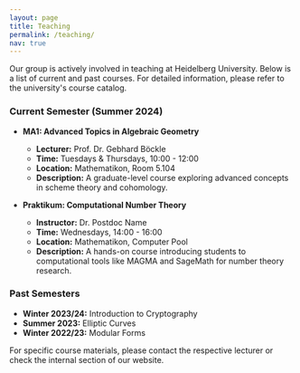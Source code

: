 ```yaml
---
layout: page
title: Teaching
permalink: /teaching/
nav: true
---
```


Our group is actively involved in teaching at Heidelberg University. Below is a list of current and past courses. For detailed information, please refer to the university's course catalog.

### Current Semester (Summer 2024)

- **MA1: Advanced Topics in Algebraic Geometry**
  - **Lecturer:** Prof. Dr. Gebhard Böckle
  - **Time:** Tuesdays & Thursdays, 10:00 - 12:00
  - **Location:** Mathematikon, Room 5.104
  - **Description:** A graduate-level course exploring advanced concepts in scheme theory and cohomology.

- **Praktikum: Computational Number Theory**
  - **Instructor:** Dr. Postdoc Name
  - **Time:** Wednesdays, 14:00 - 16:00
  - **Location:** Mathematikon, Computer Pool
  - **Description:** A hands-on course introducing students to computational tools like MAGMA and SageMath for number theory research.

### Past Semesters

- **Winter 2023/24:** Introduction to Cryptography
- **Summer 2023:** Elliptic Curves
- **Winter 2022/23:** Modular Forms

For specific course materials, please contact the respective lecturer or check the internal section of our website. 